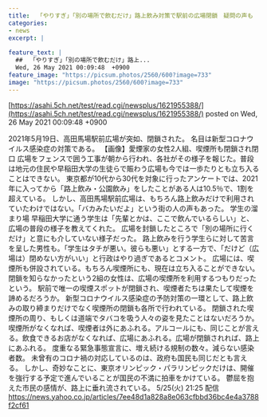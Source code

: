 ```yaml
---
title:  「やりすぎ」「別の場所で飲むだけ」路上飲み対策で駅前の広場閉鎖　疑問の声も  
categories:
- news
excerpt: |
  
feature_text: |
  ##  「やりすぎ」「別の場所で飲むだけ」路上...
  Wed, 26 May 2021 00:09:48  +0900
feature_image: "https://picsum.photos/2560/600?image=733"
image: "https://picsum.photos/2560/600?image=733"
---
```


[https://asahi.5ch.net/test/read.cgi/newsplus/1621955388/](https://asahi.5ch.net/test/read.cgi/newsplus/1621955388/)
posted on Wed, 26 May 2021 00:09:48  +0900

<!--more-->

2021年5月19日、高田馬場駅前広場が突如、閉鎖された。 名目は新型コロナウイルス感染症の対策である。 【画像】愛煙家の女性2人組、喫煙所も閉鎖され閉口 広場をフェンスで囲う工事が朝から行われ、各社がその様子を報じた。普段は地元の住民や早稲田大学の生徒らで賑わう広場も今では一歩たりとも立ち入ることはできない。 東京都が10代から30代を対象に行ったアンケートでは、2021年に入ってから「路上飲み・公園飲み」をしたことがある人は10.5％で、1割を超えている。 しかし、高田馬場駅前広場は、もちろん路上飲みだけで利用されていたわけではない。「バカみたいだよ」という街の人の声もあった。 学生の溜まり場 早稲田大学に通う学生は「先輩とかは、ここで飲んでいるらしい」と、広場の普段の様子を教えてくれた。 広場を封鎖したところで「別の場所に行くだけ」と意にも介していない様子だった。 路上飲みを行う学生らに対して苦言を呈した男性も。「学生はタチが悪い。彼らも悪い」とする一方で、「だけど（広場は）閉めない方がいい」と行政はやり過ぎであるとコメント。 広場には、喫煙所も併設されている。もちろん喫煙所にも、現在は立ち入ることができない。 閉鎖を知らなかったという2組の女性は、広場の喫煙所を利用するつもりだったという。 駅前で唯一の喫煙スポットが閉鎖され、喫煙者たちは果たして喫煙を諦めるだろうか。 新型コロナウイルス感染症の予防対策の一環として、路上飲みの取り締まりだけでなく喫煙所の閉鎖も各所で行われている。 閉鎖された喫煙所の周り、もしくは道端でタバコを吸う人々の姿を見たことはないだろうか。 喫煙所がなくなれば、喫煙者は外にあふれる。アルコールにも、同じことが言える。飲食できるお店がなくなれば、広場にあふれる。広場が閉鎖されれば、路上にあふれる。 度重なる緊急事態宣言に、増え続ける規制の数々。減らない感染者数。 未曾有のコロナ禍の対応しているのは、政府も国民も同じだとも言える。 しかし、奇妙なことに、東京オリンピック・パラリンピックだけは、開催を強行する予定で進んでいることが国民の不満に拍車をかけている。 鬱屈を抱えた市民の感情が、路上に垂れ流されている。 5/25(火) 21:25 配信 https://news.yahoo.co.jp/articles/7ee48d1a828a8e063cfbbd36bc4e4a3788f2cf61
